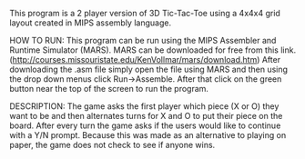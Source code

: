 This program is a 2 player version of 3D Tic-Tac-Toe using a 4x4x4 grid layout created in MIPS assembly language.

HOW TO RUN:
This program can be run using the MIPS Assembler and Runtime Simulator (MARS).
MARS can be downloaded for free from this link.
(http://courses.missouristate.edu/KenVollmar/mars/download.htm)
After downloading the .asm file simply open the file using MARS and then using the drop down menus click Run->Assemble. After that click on the green button near the top of the screen to run the program.

DESCRIPTION:
The game asks the first player which piece (X or O) they want to be and then alternates turns for X and O to put their piece on the board. After every turn the game asks if the users would like to continue with a Y/N prompt. Because this was made as an alternative to playing on paper, the game does not check to see if anyone wins.
